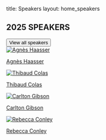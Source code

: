 title: Speakers
layout: home_speakers

<div class="main-container">
    <div class="header-row">
        <h2 class="section-title">2025 SPEAKERS</h2>
        <a href="https://pretalx.evolutio.pt/djangocon-europe-2025/speaker/"><button class="view-all-btn">View all speakers</button></a>
    </div>
    <div class="speakers-grid">
        <!-- Agnes  -->
        <a href="https://pretalx.evolutio.pt/djangocon-europe-2025/speaker/CMJJ7A/" class="speaker-card">
            <img class="speaker-image" src="static/images/speakers/2025/agnes.jpg" alt="Agnès Haasser">
            <p class="speaker-name">Agnès Haasser</p>
        </a>
        <!-- Thibaud -->
        <a href="https://pretalx.evolutio.pt/djangocon-europe-2025/speaker/FGTHLQ/" class="speaker-card">
            <img class="speaker-image" src="static/images/speakers/2025/baud.jpg" alt="Thibaud Colas">
            <p class="speaker-name">Thibaud Colas</p>
        </a>
        <!-- Gibson -->
        <a href="https://pretalx.evolutio.pt/djangocon-europe-2025/speaker/JHNLPQ/" class="speaker-card">
            <img class="speaker-image" src="static/images/speakers/2025/carlton.jpg" alt="Carlton Gibson">
            <p class="speaker-name">Carlton Gibson</p>
        </a>
        <!-- Rebecca -->
        <a href="https://pretalx.evolutio.pt/djangocon-europe-2025/speaker/SV3D9U/" class="speaker-card">
            <img class="speaker-image" src="static/images/speakers/2025/becca.jpg" alt="Rebecca Conley">
            <p class="speaker-name">Rebecca Conley</p>
        </a>  
    </div>
</div>